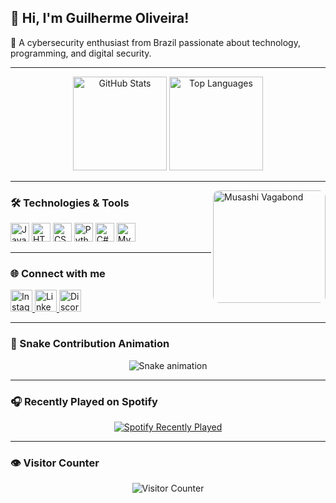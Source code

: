 <h2 align="left">👋 Hi, I'm Guilherme Oliveira!</h2>
<p align="left">🔐 A cybersecurity enthusiast from Brazil passionate about technology, programming, and digital security.</p>

---

<div align="center">
  <img src="https://github-readme-stats.vercel.app/api?username=Jugolino&show_icons=true&count_private=true&include_all_commits=true&theme=dracula&hide_border=false" height="150" alt="GitHub Stats" />
  <img src="https://github-readme-stats.vercel.app/api/top-langs?username=Jugolino&layout=compact&langs_count=6&theme=dracula&hide_border=false" height="150" alt="Top Languages" />
</div>

---

<!-- GIF lateral (Musashi - Vagabond) -->
<img align="right" src="[https://media1.tenor.com/m/haG5O_INyZoAAAAd/musashi-vagabond.gif](https://media1.tenor.com/m/vb1zYZDr5AMAAAAd/musashi-vagabond.gif)" height="180" alt="Musashi Vagabond" style="border-radius: 10px;" />

### 🛠️ Technologies & Tools

<div align="left">
  <img src="https://cdn.jsdelivr.net/gh/devicons/devicon/icons/javascript/javascript-original.svg" height="30" alt="JavaScript" />
  <img src="https://cdn.jsdelivr.net/gh/devicons/devicon/icons/html5/html5-original.svg" height="30" alt="HTML5" />
  <img src="https://cdn.jsdelivr.net/gh/devicons/devicon/icons/css3/css3-original.svg" height="30" alt="CSS3" />
  <img src="https://cdn.jsdelivr.net/gh/devicons/devicon/icons/python/python-original.svg" height="30" alt="Python" />
  <img src="https://cdn.jsdelivr.net/gh/devicons/devicon/icons/csharp/csharp-original.svg" height="30" alt="C#" />
  <img src="https://cdn.jsdelivr.net/gh/devicons/devicon/icons/mysql/mysql-original.svg" height="30" alt="MySQL" />
</div>

---

### 🌐 Connect with me

<div align="left">
  <a href="https://www.instagram.com/gu1lherme_oliveira" target="_blank">
    <img src="https://img.shields.io/static/v1?message=Instagram&logo=instagram&label=&color=E4405F&logoColor=white&style=for-the-badge" height="35" alt="Instagram" />
  </a>
  <a href="https://www.linkedin.com/in/guilherme-oliveira-6b6992276" target="_blank">
    <img src="https://img.shields.io/static/v1?message=LinkedIn&logo=linkedin&label=&color=0077B5&logoColor=white&style=for-the-badge" height="35" alt="LinkedIn" />
  </a>
  <a href="https://discord.com" target="_blank">
    <img src="https://img.shields.io/static/v1?message=Discord&logo=discord&label=&color=7289DA&logoColor=white&style=for-the-badge" height="35" alt="Discord" />
  </a>
</div>

---

### 🐍 Snake Contribution Animation

<div align="center">
  <img src="https://raw.githubusercontent.com/Jugolino/Jugolino/output/snake.svg" alt="Snake animation" />
</div>

---

### 🎧 Recently Played on Spotify

<div align="center">
  <a href="https://open.spotify.com/user/31x53yb7dnlsaw6brwa24zvcakku">
    <img src="https://spotify-recently-played-readme.vercel.app/api?user=31x53yb7dnlsaw6brwa24zvcakku&count=5&width=600" alt="Spotify Recently Played" />
  </a>
</div>

---

### 👁️ Visitor Counter

<div align="center">
  <img src="https://profile-counter.glitch.me/Jugolino/count.svg?" alt="Visitor Counter" />
</div>

